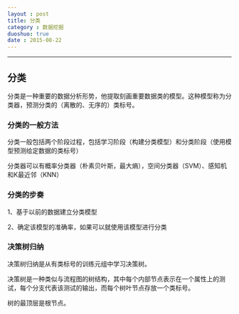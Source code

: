 ```yaml
---
layout : post
title: 分类
category : 数据挖掘
duoshuo: true
date : 2015-08-22
---
```


<!-- more -->

******

## 分类

分类是一种重要的数据分析形势，他提取刻画重要数据类的模型。这种模型称为分类器，预测分类的（离散的、无序的）类标号。

### 分类的一般方法

分类一般包括两个阶段过程，包括学习阶段（构建分类模型）和分类阶段（使用模型预测给定数据的类标号）

分类器可以有概率分类器（朴素贝叶斯，最大熵），空间分类器（SVM）、感知机和K最近邻（KNN）

### 分类的步奏

1、基于以前的数据建立分类模型

2、确定该模型的准确率，如果可以就使用该模型进行分类


### 决策树归纳

决策树归纳是从有类标号的训练元组中学习决策树。

决策树是一种类似与流程图的树结构，其中每个内部节点表示在一个属性上的测试，每个分支代表该测试的输出，而每个树叶节点存放一个类标号。

树的最顶层是根节点。